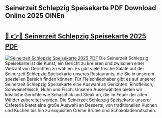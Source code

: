 ## Seinerzeit Schlepzig Speisekarte PDF Download Online 2025 OlNEn

# <h2><a href="http://gcdpwpe.nevu.top/?p=Seinerzeit+Schlepzig+Speisekarte">🔗 👉🔴 Seinerzeit Schlepzig Speisekarte 2025 PDF</a></h2>

[![Seinerzeit Schlepzig Speisekarte 2025 PDF](https://i.imgur.com/dBaPXMq.png)](http://gcdpwpe.nevu.top/?p=Seinerzeit+Schlepzig+Speisekarte)
Die Seinerzeit Schlepzig Speisekarte ist die Kunst, ein Gericht zu kreieren und zwischen einer Vielzahl von Gerichten zu wählen. Es gibt viele frische Salate auf der Seinerzeit Schlepzig Speisekarte unseres Restaurants, die Sie in unserem speziellen Bereich finden können. Für Fleischliebhaber gibt es auf unserer Seinerzeit Schlepzig Speisekarte eine Auswahl an Gerichten: Rindfleisch, Schweinefleisch, Huhn und Fisch. Unseren Auserwählten bieten wir köstliche Gerichte wie Schaschlik und Steak an, die im Feuer der alten Wälder zubereitet werden. Die Seinerzeit Schlepzig Speisekarte unserer Cafeteria bietet eine große Auswahl an Desserts, von traditionellen Kuchen und Kuchen bis hin zu exquisiten Crème Brûlée und Schokoladenrutschen.
